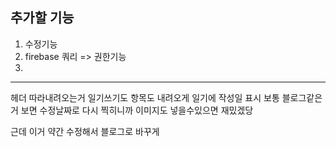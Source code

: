 ## 추가할 기능
1. 수정기능
2. firebase 쿼리 => 권한기능
3. 

---

헤더 따라내려오는거
일기쓰기도 항목도 내려오게
일기에 작성일 표시 보통 블로그같은거 보면 수정날짜로 다시 찍히니까
이미지도 넣을수있으면 재밌겠당

근데 이거 약간 수정해서
블로그로 바꾸게



